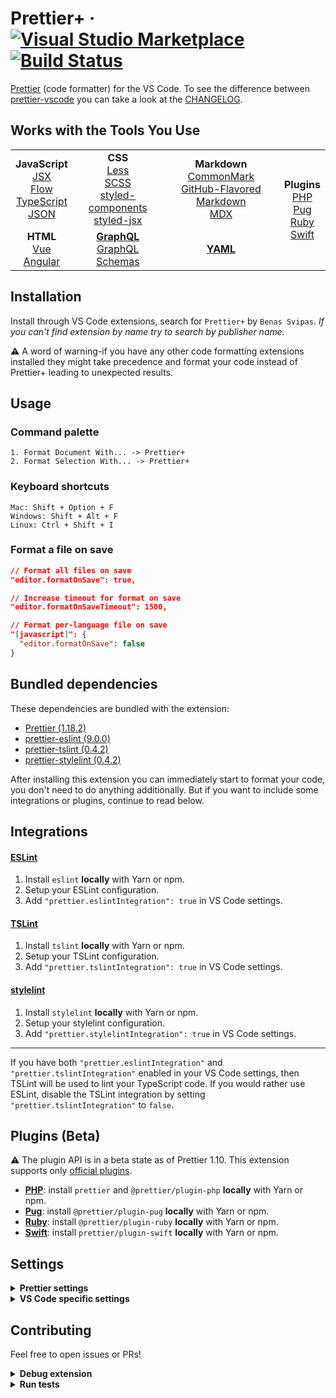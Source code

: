 # Prettier+ &middot; [![Visual Studio Marketplace](https://img.shields.io/visual-studio-marketplace/v/svipas.prettier-plus.svg)](https://marketplace.visualstudio.com/items?itemName=svipas.prettier-plus) [![Build Status](https://dev.azure.com/svipas/svipas/_apis/build/status/svipas.vscode-prettier-plus?branchName=master)](https://dev.azure.com/svipas/svipas/_build/latest?definitionId=4&branchName=master)

[Prettier](https://prettier.io) (code formatter) for the VS Code. To see the difference between [prettier-vscode](https://github.com/prettier/prettier-vscode) you can take a look at the [CHANGELOG](https://github.com/svipas/vscode-prettier-plus/blob/master/CHANGELOG.md).

## Works with the Tools You Use

<table>
  <tr align="center">
    <td>
      <strong>JavaScript</strong>
      <br />
      <a href="https://facebook.github.io/jsx">JSX</a>
      <br />
      <a href="https://flow.org">Flow</a>
      <br />
      <a href="https://www.typescriptlang.org">TypeScript</a>
      <br />
      <a href="https://json.org">JSON</a>
    </td>
    <td>
      <strong>CSS</strong>
      <br />
      <a href="http://lesscss.org">Less</a>
      <br />
      <a href="https://sass-lang.com">SCSS</a>
      <br />
      <a href="https://styled-components.com">styled-components</a>
      <br />
      <a href="https://github.com/zeit/styled-jsx">styled-jsx</a>
    </td>
    <td>
      <strong>Markdown</strong>
      <br />
      <a href="https://commonmark.org">CommonMark</a>
      <br />
      <a href="https://github.github.com/gfm">GitHub-Flavored Markdown</a>
      <br />
      <a href="https://mdxjs.com">MDX</a>
    </td>
    <td rowspan="2">
      <strong>Plugins</strong>
      <br />
      <a href="https://github.com/prettier/plugin-php">PHP</a>
      <br />
      <a href="https://github.com/prettier/plugin-pug">Pug</a>
      <br />
      <a href="https://github.com/prettier/plugin-ruby">Ruby</a>
      <br />
      <a href="https://github.com/prettier/plugin-swift">Swift</a>
    </td>
  </tr>
  <tr align="center">
    <td>
      <strong>HTML</strong>
      <br />
      <a href="https://vuejs.org">Vue</a>
      <br />
      <a href="https://angular.io">Angular</a>
    </td>
    <td>
      <strong><a href="https://graphql.org">GraphQL</a></strong>
      <br />
      <a href="https://graphql.org/learn/schema">GraphQL Schemas</a>
    </td>
    <td>
      <strong><a href="https://yaml.org">YAML</a></strong>
    </td>
  </tr>
</table>

## Installation

Install through VS Code extensions, search for `Prettier+` by `Benas Svipas`. _If you can't find extension by name try to search by publisher name._

&#x26a0; A word of warning-if you have any other code formatting extensions installed they might take precedence and format your code instead of Prettier+ leading to unexpected results.

## Usage

### Command palette

```
1. Format Document With... -> Prettier+
2. Format Selection With... -> Prettier+
```

### Keyboard shortcuts

```
Mac: Shift + Option + F
Windows: Shift + Alt + F
Linux: Ctrl + Shift + I
```

### Format a file on save

```json
// Format all files on save
"editor.formatOnSave": true,

// Increase timeout for format on save
"editor.formatOnSaveTimeout": 1500,

// Format per-language file on save
"[javascript]": {
  "editor.formatOnSave": false
}
```

## Bundled dependencies

These dependencies are bundled with the extension:

- [Prettier (1.18.2)](https://github.com/prettier/prettier)
- [prettier-eslint (9.0.0)](https://github.com/prettier/prettier-eslint)
- [prettier-tslint (0.4.2)](https://github.com/azz/prettier-tslint)
- [prettier-stylelint (0.4.2)](https://github.com/hugomrdias/prettier-stylelint)

After installing this extension you can immediately start to format your code, you don't need to do anything additionally. But if you want to include some integrations or plugins, continue to read below.

## Integrations

#### [ESLint](https://github.com/prettier/prettier-eslint)

1. Install `eslint` **locally** with Yarn or npm.
2. Setup your ESLint configuration.
3. Add `"prettier.eslintIntegration": true` in VS Code settings.

#### [TSLint](https://github.com/azz/prettier-tslint)

1. Install `tslint` **locally** with Yarn or npm.
2. Setup your TSLint configuration.
3. Add `"prettier.tslintIntegration": true` in VS Code settings.

#### [stylelint](https://github.com/hugomrdias/prettier-stylelint)

1. Install `stylelint` **locally** with Yarn or npm.
2. Setup your stylelint configuration.
3. Add `"prettier.stylelintIntegration": true` in VS Code settings.

<hr>

If you have both `"prettier.eslintIntegration"` and `"prettier.tslintIntegration"` enabled in your VS Code settings, then TSLint will be used to lint your TypeScript code. If you would rather use ESLint, disable the TSLint integration by setting `"prettier.tslintIntegration"` to `false`.

## Plugins (Beta)

&#x26a0; The plugin API is in a beta state as of Prettier 1.10. This extension supports only [official plugins](https://prettier.io/docs/en/plugins.html#official-plugins).

- **[PHP](https://github.com/prettier/plugin-php)**: install `prettier` and `@prettier/plugin-php` **locally** with Yarn or npm.
- **[Pug](https://github.com/prettier/plugin-pug)**: install `@prettier/plugin-pug` **locally** with Yarn or npm.
- **[Ruby](https://github.com/prettier/plugin-ruby)**: install `@prettier/plugin-ruby` **locally** with Yarn or npm.
- **[Swift](https://github.com/prettier/plugin-swift)**: install `prettier/plugin-swift` **locally** with Yarn or npm.

## Settings

<details>
<summary><strong>Prettier settings</strong></summary>

Settings will be read from (listed by priority):

1. [Prettier config file](https://prettier.io/docs/en/configuration.html)
2. `.editorconfig`

Or if there's no Prettier config file:

1. `.editorconfig`
2. VS Code settings (described below with their defaults)

#### prettier.printWidth (default: 80)

Specify the line length that the printer will wrap on. [Learn more here.](https://prettier.io/docs/en/options.html#print-width)

#### prettier.tabWidth (default: 2)

Specify the number of spaces per indentation-level. [Learn more here.](https://prettier.io/docs/en/options.html#tab-width)

#### prettier.singleQuote (default: false)

Use single quotes instead of double quotes. [Learn more here.](https://prettier.io/docs/en/options.html#quotes)

#### prettier.trailingComma (default: 'none')

Print trailing commas wherever possible when multi-line. (A single-line array, for example, never gets trailing commas.) [Learn more here.](https://prettier.io/docs/en/options.html#trailing-commas)

Valid options:

- `"none"` - No trailing commas.
- `"es5"` - Trailing commas where valid in ES5 (objects, arrays, etc.)
- `"all"` - Trailing commas wherever possible (including function arguments). This requires node 8 or a transform.

#### prettier.bracketSpacing (default: true)

Print spaces between brackets in object literals. [Learn more here.](https://prettier.io/docs/en/options.html#bracket-spacing)

#### prettier.jsxBracketSameLine (default: false)

Put the `>` of a multi-line JSX element at the end of the last line instead of being alone on the next line (does not apply to self closing elements). [Learn more here.](https://prettier.io/docs/en/options.html#jsx-brackets)

#### prettier.parser (default: '')

Specify which parser to use. [Learn more here.](https://prettier.io/docs/en/options.html#parser)

_Prettier automatically infers the parser from the input file path, so you shouldn't have to change this setting._

Both the `babel` and `flow` parsers support the same set of JavaScript features (including Flow type annotations). They might differ in some edge cases, so if you run into one of those you can try `flow` instead of `babel`.

Valid options:

- `""` - Automatically infers the parser from the input file path.
- `"babel"` - Via `@babel/parser` named `babylon` until v1.16.0
- `"babel-flow"` - Same as `babel` but enables Flow parsing explicitly to avoid ambiguity. First available in v1.16.0
- `"flow"` - Via `flow-parser`
- `"typescript"` - Via `@typescript-eslint/typescript-estree`. First available in v1.4.0
- `"css"` - Via `postcss-scss` and `postcss-less`, autodetects which to use. First available in v1.7.1
- `"scss"` - Same parsers as `css`, prefers `postcss-scss`. First available in v1.7.1
- `"less"` - Same parsers as `css`, prefers `postcss-less`. First available in v1.7.1
- `"json"` - Via `@babel/parser parseExpression`. First available in v1.5.0
- `"json5"` - Same parser as `json`, but outputs as `json5`. First available in v1.13.0
- `"json-stringify"` - Same parser as `json`, but outputs like `JSON.stringify`. First available in v1.13.0
- `"graphql"` - Via `graphql/language`. First available in v1.5.0
- `"markdown"` - Via `remark-parse`. First available in v1.8.0
- `"mdx"` - Via `remark-parse` and `@mdx-js/mdx`. First available in v1.15.0
- `"html"` - Via `angular-html-parser`. First available in 1.15.0
- `"vue"` - Same parser as `html`, but also formats vue-specific syntax. First available in 1.10.0
- `"angular"` - Same parser as `html`, but also formats angular-specific syntax via `angular-estree-parser`. First available in 1.15.0
- `"lwc"` - Same parser as `html`, but also formats LWC-specific syntax for unquoted template attributes. First available in 1.17.0
- `"yaml` - Via `yaml` and `yaml-unist-parser`. First available in 1.14.0

#### prettier.semi (default: true)

Print semicolons at the ends of statements. [Learn more here.](https://prettier.io/docs/en/options.html#semicolons)

#### prettier.useTabs (default: false)

Indent lines with tabs instead of spaces. [Learn more here.](https://prettier.io/docs/en/options.html#tabs)

#### prettier.proseWrap (default: 'preserve')

By default, Prettier will wrap markdown text as-is since some services use a linebreak-sensitive renderer, e.g. GitHub comment and BitBucket. In some cases you may want to rely on editor/viewer soft wrapping instead, so this option allows you to opt out with `"never"`. [Learn more here.](https://prettier.io/docs/en/options.html#prose-wrap)

Valid options:

- `"preserve"` - Wrap prose as-is. First available in v1.9.0
- `"always"` - Wrap prose if it exceeds the print width.
- `"never"` - Do not wrap prose.

#### prettier.arrowParens (default: 'avoid')

Include parentheses around a sole arrow function parameter. [Learn more here.](https://prettier.io/docs/en/options.html#arrow-function-parentheses)

Valid options:

- `"avoid"` - Omit parens when possible. Example: `x => x`
- `"always"` - Always include parens. Example: `(x) => x`

#### prettier.jsxSingleQuote (default: false)

Use single quotes instead of double quotes in JSX. [Learn more here.](https://prettier.io/docs/en/options.html#jsx-quotes)

#### prettier.htmlWhitespaceSensitivity (default: 'css')

Specify the global whitespace sensitivity for HTML files. [Learn more here.](https://prettier.io/docs/en/options.html#html-whitespace-sensitivity)

Valid options:

- `"css"` - Respect the default value of CSS `display` property.
- `"strict"` - Whitespaces are considered sensitive.
- `"ignore"` - Whitespaces are considered insensitive.

#### prettier.endOfLine (default: 'auto')

Specify the end of line used by Prettier. [Learn more here.](https://prettier.io/docs/en/options.html#end-of-line)

Valid options:

- `"auto"` - Maintain existing line endings (mixed values within one file are normalised by looking at what's used after the first line)
- `"lf"` - Line Feed only (`\n`), common on Linux and macOS as well as inside git repos
- `"crlf"` - Carriage Return + Line Feed characters (`\r\n`), common on Windows
- `"cr"` - Carriage Return character only (`\r`), used very rarely

#### prettier.quoteProps (default: 'as-needed')

Change when properties in objects are quoted. [Learn more here.](https://prettier.io/docs/en/options.html#quote-props)

Valid options:

- `"as-needed"` - Only add quotes around object properties where required.
- `"consistent"` - If at least one property in an object requires quotes, quote all properties.
- `"preserve"` - Respect the input use of quotes in object properties.

</details>

<details>
<summary><strong>VS Code specific settings</strong></summary>

These settings are specific to VS Code and need to be set in the VS Code settings file. See the [documentation](https://code.visualstudio.com/docs/getstarted/settings) for how to do that.

#### prettier.eslintIntegration (default: false)

Use [prettier-eslint](https://github.com/prettier/prettier-eslint) to format **JavaScript, TypeScript and Vue**.

#### prettier.tslintIntegration (default: false)

Use [prettier-tslint](https://github.com/azz/prettier-tslint) to format **TypeScript**.

#### prettier.stylelintIntegration (default: false)

Use [prettier-stylelint](https://github.com/hugomrdias/prettier-stylelint) to format **CSS, SCSS and Less**.

#### prettier.requireConfig (default: false)

Require a config file to format code.

#### prettier.ignorePath (default: .prettierignore)

Path to a `.prettierignore` or similar file such as `.gitignore`. Files which match will not be formatted. Set to `null` to not read ignore files. **Restart required.**

#### prettier.disableLanguages (default: [])

List of languages IDs to ignore. **Restart required.** _Disabling a language enabled in a parent folder will prevent formatting instead of letting any other formatter to run._

</details>

## Contributing

Feel free to open issues or PRs!

<details>
<summary><strong>Debug extension</strong></summary>

- Open this repository inside VS Code.
- Run `Debug: Select and Start Debugging` from command palette or open debug sidebar.
- Select `Launch extension`.

</details>

<details>
<summary><strong>Run tests</strong></summary>

- Run tests from terminal via `yarn test`

</details>
